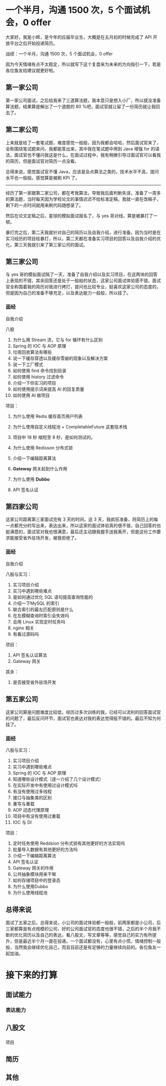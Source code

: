                                                                                                                                                                                                                                                                                                                                                                                                                                                                                                                                                                                                                                                                                                                                                                                                                                                                                                                

# 一个半月，沟通 1500 次，5 个面试机会，0 offer

大家好，我是小辉，是今年的应届毕业生，大概是在五月初的时候完成了 API 开放平台之后开始投递简历。

战绩：一个半月，沟通 1500 次，5 个面试机会，0 offer



因为今天情绪有点不太稳定，所以就写下这个复盘来为未来的方向指引一下，若是各位鱼友给建议就更好啦。



## 第一家公司

第一家公司面试，之后给我来了三道算法题，我本意只是想入小厂，所以就没准备算法题，结果算是解出了一个道题的 80 %吧，面试官就让留了一份简历就让我回去了。



## 第二家公司

上来就是给了一套笔试题，难度感觉一般般，因为我都会哈哈，然后面试官来了，全称围绕笔试题来问，我都能答出来，其中我在笔试题中用到 Java 增强 for 的语法，面试官也不懂问我这是什么，在面试过程中，我有稍微引导过面试官可以看我的简历，但是面试官对简历一点没看。



总得来说，感觉面试官不懂 Java，应该是会点算法之类的，技术水平不高，提问水平也一般般。感觉算是被刷 KPI 了。



---

经历了第一家跟第二家公司，都在考我算法，导致我后面判断失误，准备了一周多的算法题，当时每天因为学校论文的事情迟迟不给标准定稿，我就一直在改稿子，剩下的一点时间就用来刷代码随想录了。



然后在论文定稿之后，星球的模拟面试报名了，与 yes 哥对线，算是被暴打了一顿。



暴打完之后，第二天我就针对自己的简历以及自我介绍，进行准备。因为当时是在实习经历的项目给暴打，所以，第二天都在准备实习项目的回答以及自我介绍的优化。第三天我就引来了第三家公司的面试。



## 第三家公司

与 yes 哥的模拟面试隔了一天，准备了自我介绍以及实习项目，在这两块的回答上表现的不错，其余回答还是处于一般般的状态，这家公司面试体验感不错，面试官全称围着我的简历对我进行拷打，提问也比较专业，挺喜欢这家公司的态度的，但是因为自己的准备不够充足，以及表达能力一般般，所以挂了。



### 面经

自我介绍

八股

1. 为什么用 Stream 流，它与 for 循环有什么区别
2. Spring 的 IOC 与 AOP 原理
3. 垃圾回收算法有哪些
4. 说一下缓存穿透以及缓存雪崩的现象以及解决方案
5. 说一下工厂模式
6. 如何使用 find 命令找到目录
7. 如何使用 history 过滤命令
8. 介绍一下你实习的项目
9. 如何使用提示词来提高 AI 的回复质量
10. 如何使用 AI 做项目



项目：

1. 为什么使用 Redis 缓存首页用户列表
2. 为什么使用自定义线程池  + CompletableFuture 这套技术栈
3. 项目中 18 秒 缩短至 8 秒，是如何测试的。
4. 为什么使用 Redisson 分布式锁
5. 介绍一下编辑距离算法



1. **Gateway** 网关起到什么作用
2. 为什么使用 **Dubbo**
3. API 签名认证



## 第四家公司

这家公司距离第三家面试完有 3 天的时间，这 3 天，我疯狂准备，将简历上的每一点都充分的写出来，表达出来，所以这家的面试体验真的很不错，自己回答的也挺满意的，面试官对我也很满意，最后还主动跟我握手送我离开，但是这份工作要求能接受省外驻场开发，被我拒绝了。



### 面经

自我介绍

八股与实习：

1. 实习项目介绍
2. 实习中遇到哪些难点
3. 是如何通过优化 SQL 语句提高查询性能的
4. 介绍一下MySQL 的索引
5. 联合索引的最左匹配原则是什么
6. 在左模糊查询时索引会失效吗
7. 会用 Linux 实现定时任务吗
8. nginx 相关
9. 有看过源码吗



项目：

1. API 签名认证算法
2. Gateway 网关



其余：

1. 是否接受省外驻场开发





## 第五家公司

这家公司算是问题难度比较低，经历过多次训练的我，已经可以流利的回答面试官的问题了，最后反问环节，面试官也表达对我的表达觉得挺不错的。最后不知为何挂了。



### 面经

八股与实习：

1. 实习项目介绍
2. 实习中遇到哪些难点
3. Spring 的 IOC 与 AOP 原理
4. 知道哪些设计模式（逐一介绍了几个设计模式）
5. 在实际开发中有使用过设计模式吗
6. 有没有使用过多线程
7. 接口与抽象类的区别
8. 重写与重载
9. AOP 动态代理原理
10. 项目中有没有使用过重载
11. IOC 与 DI



项目：

1. 定时任务使用 Reddsion 分布式锁有其他更好的方法实现吗
2. 批量导入数据有其他更好的方法吗
3. 介绍一下编辑距离算法
4. API 签名认证
5. Gateway 网关的作用
6. 公共抽象模块用来干嘛
7. 如何存储项目中的登录态
8. 为什么使用Dubbo
9. 为什么使用线程池





## 总得来说

面试了五家之后，总得来说，小公司的面试体验都一般般，前两家都是小公司，后三家都算是有点规模的公司，好的公司面试官的态度也很不错，之后的半个月我不断的优化简历以及自己的表达，看八股文，写文章等等，感觉自己的实力有所提升，但是最近半个月一直在投递。一个面试都没有，心里有点小慌，情绪控制一般般，当然我会继续优化自己，而且目前还是有足够的力量继续向前的。各位鱼友一起加油。





# 接下来的打算



## 面试能力





### 表达能力





## 八股文

###  

项目









## 简历







## 其他

